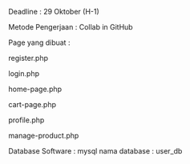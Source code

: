Deadline : 29 Oktober (H-1)

Metode Pengerjaan : Collab in GitHub

Page yang dibuat :

  register.php
  
  login.php
  
  home-page.php
  
  cart-page.php
  
  profile.php
  
  manage-product.php

Database Software  : mysql 
nama database      : user_db

